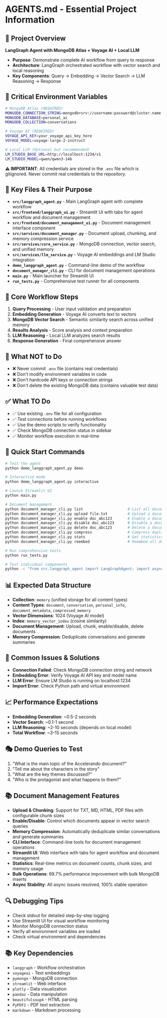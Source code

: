 # AGENTS.md - Essential Project Information

## 🚀 Project Overview
**LangGraph Agent with MongoDB Atlas + Voyage AI + Local LLM**
- **Purpose**: Demonstrate complete AI workflow from query to response
- **Architecture**: LangGraph orchestrated workflow with vector search and local reasoning
- **Key Components**: Query → Embedding → Vector Search → LLM Reasoning → Response

## 🔑 Critical Environment Variables
```bash
# MongoDB Atlas (REQUIRED)
MONGODB_CONNECTION_STRING=mongodb+srv://username:password@cluster.name.mongodb.net/
MONGODB_DATABASE=personal_ai
MONGODB_COLLECTION=conversations

# Voyage AI (REQUIRED)
VOYAGE_API_KEY=your_voyage_api_key_here
VOYAGE_MODEL=voyage-large-2-instruct

# Local LLM (Optional but recommended)
LM_STUDIO_BASE_URL=http://localhost:1234/v1
LM_STUDIO_MODEL=qwen/qwen3-14b
```

**⚠️ IMPORTANT**: All credentials are stored in the `.env` file which is gitignored. Never commit real credentials to the repository.

## 📁 Key Files & Their Purpose
- **`src/langgraph_agent.py`** - Main LangGraph agent with complete workflow
- **`src/frontend/langgraph_ui.py`** - Streamlit UI with tabs for agent workflow and document management
- **`src/frontend/document_management_ui.py`** - Document management interface component
- **`src/services/document_manager.py`** - Document upload, chunking, and memory compression service
- **`src/services/core_service.py`** - MongoDB connection, vector search, and unified memory
- **`src/services/llm_service.py`** - Voyage AI embeddings and LM Studio integration
- **`demo_langgraph_agent.py`** - Command-line demo of the workflow
- **`document_manager_cli.py`** - CLI for document management operations
- **`main.py`** - Main launcher for Streamlit UI
- **`run_tests.py`** - Comprehensive test runner for all components

## 🎯 Core Workflow Steps
1. **Query Processing** - User input validation and preparation
2. **Embedding Generation** - Voyage AI converts text to vectors
3. **MongoDB Vector Search** - Semantic similarity search across unified memory
4. **Results Analysis** - Score analysis and context preparation
5. **LLM Reasoning** - Local LLM analyzes search results
6. **Response Generation** - Final comprehensive answer

## 🚫 What NOT to Do
- ❌ Never commit `.env` file (contains real credentials)
- ❌ Don't modify environment variables in code
- ❌ Don't hardcode API keys or connection strings
- ❌ Don't delete the existing MongoDB data (contains valuable test data)

## ✅ What TO Do
- ✅ Use existing `.env` file for all configuration
- ✅ Test connections before running workflows
- ✅ Use the demo scripts to verify functionality
- ✅ Check MongoDB connection status in sidebar
- ✅ Monitor workflow execution in real-time

## 🔧 Quick Start Commands
```bash
# Test the agent
python demo_langgraph_agent.py demo

# Interactive mode
python demo_langgraph_agent.py interactive

# Launch Streamlit UI
python main.py

# Document management
python document_manager_cli.py list                    # List all documents
python document_manager_cli.py upload file.txt         # Upload a document
python document_manager_cli.py enable doc_abc123       # Enable a document
python document_manager_cli.py disable doc_abc123      # Disable a document
python document_manager_cli.py delete doc_abc123       # Delete a document
python document_manager_cli.py compress                # Compress duplicate memories
python document_manager_cli.py stats                   # Get statistics
python document_manager_cli.py reembed                 # Reembed all documents (when model changes)

# Run comprehensive tests
python run_tests.py

# Test individual components
python -c "from src.langgraph_agent import LangGraphAgent; import asyncio; asyncio.run(LangGraphAgent().run_workflow('test query', 'test_user'))"
```

## 📊 Expected Data Structure
- **Collection**: `memory` (unified storage for all content types)
- **Content Types**: `document`, `conversation`, `personal_info`, `document_metadata`, `compressed_memory`
- **Vector Dimensions**: 1024 (Voyage AI model)
- **Index**: `memory_vector_index` (cosine similarity)
- **Document Management**: Upload, chunk, enable/disable, delete documents
- **Memory Compression**: Deduplicate conversations and generate summaries

## 🐛 Common Issues & Solutions
- **Connection Failed**: Check MongoDB connection string and network
- **Embedding Error**: Verify Voyage AI API key and model name
- **LLM Error**: Ensure LM Studio is running on localhost:1234
- **Import Error**: Check Python path and virtual environment

## 📈 Performance Expectations
- **Embedding Generation**: ~0.5-2 seconds
- **Vector Search**: ~0.1-1 second
- **LLM Reasoning**: ~2-10 seconds (depends on local model)
- **Total Workflow**: ~3-15 seconds

## 🎭 Demo Queries to Test
1. "What is the main topic of the Accelerando document?"
2. "Tell me about the characters in the story"
3. "What are the key themes discussed?"
4. "Who is the protagonist and what happens to them?"

## 📚 Document Management Features
- **Upload & Chunking**: Support for TXT, MD, HTML, PDF files with configurable chunk sizes
- **Enable/Disable**: Control which documents appear in vector search queries
- **Memory Compression**: Automatically deduplicate similar conversations and generate summaries
- **CLI Interface**: Command-line tools for document management operations
- **Streamlit UI**: Web interface with tabs for agent workflow and document management
- **Statistics**: Real-time metrics on document counts, chunk sizes, and memory usage
- **Bulk Operations**: 69.7% performance improvement with bulk MongoDB inserts
- **Async Stability**: All async issues resolved, 100% stable operation

## 🔍 Debugging Tips
- Check stdout for detailed step-by-step logging
- Use Streamlit UI for visual workflow monitoring
- Monitor MongoDB connection status
- Verify all environment variables are loaded
- Check virtual environment and dependencies

## 📚 Key Dependencies
- `langgraph` - Workflow orchestration
- `voyageai` - Text embeddings
- `pymongo` - MongoDB connection
- `streamlit` - Web interface
- `plotly` - Data visualization
- `pandas` - Data manipulation
- `beautifulsoup4` - HTML parsing
- `PyPDF2` - PDF text extraction
- `markdown` - Markdown processing
